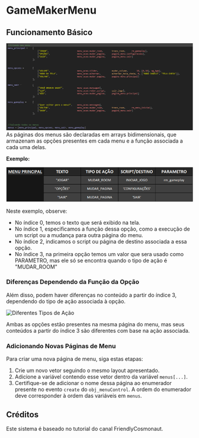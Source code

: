 # GameMakerMenu

## Funcionamento Básico

![Exemplo de Funcionamento](https://github.com/mneet/GameMakerMenu/blob/main/imagens/vetor_menus.png?raw=true)
As páginas dos menus são declaradas em arrays bidimensionais, que armazenam as opções presentes em cada menu e a função associada a cada uma delas.

**Exemplo:**

![Exemplo de Menu](https://github.com/mneet/GameMakerMenu/blob/main/imagens/exemplo_menu.png?raw=true)

Neste exemplo, observe:

- No índice 0, temos o texto que será exibido na tela.
- No índice 1, especificamos a função dessa opção, como a execução de um script ou a mudança para outra página do menu.
- No índice 2, indicamos o script ou página de destino associada a essa opção.
- No índice 3, na primeira opção temos um valor que sera usado como PARAMETRO, mas ele só se encontra quando o tipo de ação é "MUDAR_ROOM"

### Diferenças Dependendo da Função da Opção

Além disso, podem haver diferenças no conteúdo a partir do índice 3, dependendo do tipo de ação associada à opção.

![Diferentes Tipos de Ação](https://github.com/mneet/GameMakerMenu/assets/100791626/1c0d5069-81c5-45ff-a121-fcb3198f0fd1)

Ambas as opções estão presentes na mesma página do menu, mas seus conteúdos a partir do índice 3 são diferentes com base na ação associada.

### Adicionando Novas Páginas de Menu

Para criar uma nova página de menu, siga estas etapas:

1. Crie um novo vetor seguindo o mesmo layout apresentado.
2. Adicione a variável contendo esse vetor dentro da variável `menus[...]`.
3. Certifique-se de adicionar o nome dessa página ao enumerador presente no evento `create` do `obj_menuControl`. A ordem do enumerador deve corresponder à ordem das variáveis em `menus`.

## Créditos

Este sistema é baseado no tutorial do canal FriendlyCosmonaut.
